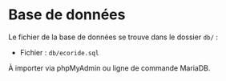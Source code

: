 # Base de données
Le fichier de la base de données se trouve dans le dossier `db/` :
- Fichier : `db/ecoride.sql`

À importer via phpMyAdmin ou ligne de commande MariaDB.
